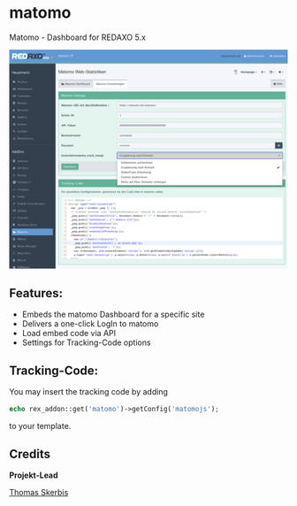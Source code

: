 # matomo
Matomo - Dashboard for REDAXO 5.x

![Screenshot](https://raw.githubusercontent.com/FriendsOfREDAXO/matomo/assets/matomo.png)

## Features: 
- Embeds the matomo Dashboard for a specific site
- Delivers a one-click LogIn to matomo
- Load embed code via API
- Settings for Tracking-Code options

## Tracking-Code:

You may insert the tracking code by adding 

```php
echo rex_addon::get('matomo')->getConfig('matomojs');
```
to your template.

## Credits

**Projekt-Lead**

[Thomas Skerbis](https://github.com/skerbis)
